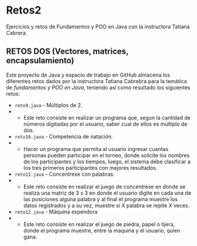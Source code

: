 # Retos2
Ejercicios y retos de Fundamentos y POO en Java con la instructora Tatiana Cabrera.

## RETOS DOS (Vectores, matrices, encapsulamiento)
Este proyecto de Java y espacio de trabajo en GitHub almacena los diferentes retos dados por la instructora Tatiana Cabrebra para la temática de *fundamentos y POO en Java*, teniendo así como resultado los siguientes retos:

- `reto9.java` - Múltiplos de 2.
- - Este reto consiste en realizar un programa que, segun la cantidad de números digitadas por el usuario, saber cual de ellos es múltiplo de dos.
- `reto10.java` - Competencia de natación.
- - Hacer un programa que permita al usuario ingresar cuantas personas pueden participar en el torneo, donde solicite los nombres de los participantes y los tiempos, luego, el sistema debe clasificar a los tres primeros participantes con mejores resultados.
- `reto11.java` - Concentrese con palabras.
- - Este reto consiste en realizar el juego de concentrese en donde se realiza una matriz de 3 x 3 en donde el usuario digite en cada una de las posiciones alguna palabra y al final el programa muestre los datos registrados y a su vez, muestre si X palabra se repite X veces.
- `reto12.java` - Máquina expendora
- - Este reto consiste en realizar el juego de piedra, papel o tijera, donde el programa muestre, entre la maquina y el usuario, quien gana.